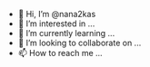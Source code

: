 - 👋 Hi, I’m @nana2kas
- 👀 I’m interested in ...
- 🌱 I’m currently learning ...
- 💞️ I’m looking to collaborate on ...
- 📫 How to reach me ...

<!---
nana2kas/nana2kas is a ✨ special ✨ repository because its `README.md` (this file) appears on your GitHub profile.
You can click the Preview link to take a look at your changes.
--->
